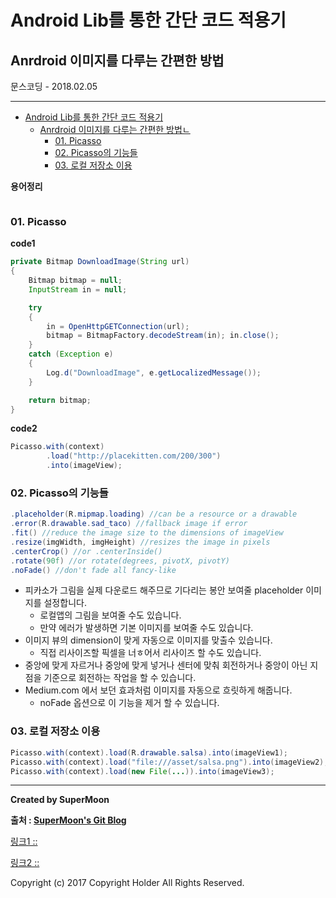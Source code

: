 # Android Lib를 통한 간단 코드 적용기

## Anrdroid 이미지를 다루는 간편한 방법

<div class="pull-right"> 문스코딩 - 2018.02.05 </div>

---

<!-- @import "[TOC]" {cmd="toc" depthFrom=1 depthTo=6 orderedList=false} -->
<!-- code_chunk_output -->

* [Android Lib를 통한 간단 코드 적용기](#android-lib를-통한-간단-코드-적용기)
	* [Anrdroid 이미지를 다루는 간편한 방법ㄴ](#anrdroid-이미지를-다루는-간편한-방법ᄂ)
		* [01. Picasso](#01-picasso)
		* [02. Picasso의 기능들](#02-picasso의-기능들)
		* [03. 로컬 저장소 이용](#03-로컬-저장소-이용)

<!-- /code_chunk_output -->


**용어정리**
```

```

### 01. Picasso

**code1**

```java
private Bitmap DownloadImage(String url)
{
    Bitmap bitmap = null;
    InputStream in = null;

    try
    {
        in = OpenHttpGETConnection(url);
        bitmap = BitmapFactory.decodeStream(in); in.close();
    }
    catch (Exception e)
    {
        Log.d("DownloadImage", e.getLocalizedMessage());
    }

    return bitmap;
}
```

**code2**

```java
Picasso.with(context)
        .load("http://placekitten.com/200/300")
        .into(imageView);
```

### 02. Picasso의 기능들

```java
.placeholder(R.mipmap.loading) //can be a resource or a drawable
.error(R.drawable.sad_taco) //fallback image if error
.fit() //reduce the image size to the dimensions of imageView
.resize(imgWidth, imgHeight) //resizes the image in pixels
.centerCrop() //or .centerInside()
.rotate(90f) //or rotate(degrees, pivotX, pivotY)
.noFade() //don't fade all fancy-like
```

- 피카소가 그림을 실제 다운로드 해주므로 기다리는 봉안 보여줄 placeholder 이미지를 설정합니다.
    - 로컬앱의 그림을 보여줄 수도 있습니다.
    - 만약 에러가 발생하면 기본 이미지를 보여줄 수도 있습니다.
- 이미지 뷰의 dimension이 맞게 자동으로 이미지를 맞출수 있습니다.
    - 직접 리사이즈할 픽셀을 너ㅎ어서 리사이즈 할 수도 있습니다.
- 중앙에 맞게 자르거나 중앙에 맞게 넣거나 센터에 맞춰 회전하거나 중앙이 아닌 지점을 기준으로 회전하는 작업을 할 수 있습니다.
- Medium.com 에서 보던 효과처럼 이미지를 자동으로 흐릿하게 해줍니다.
    - noFade 옵션으로 이 기능을 제거 할 수 있습니다.

### 03. 로컬 저장소 이용

```java
Picasso.with(context).load(R.drawable.salsa).into(imageView1);
Picasso.with(context).load("file:///asset/salsa.png").into(imageView2);
Picasso.with(context).load(new File(...)).into(imageView3);
```

---

**Created by SuperMoon**

**출처 : [SuperMoon's Git Blog](https://github.com/jm921106)**

[링크1 :: ]()

[링크2 :: ]()


Copyright (c) 2017 Copyright Holder All Rights Reserved.
